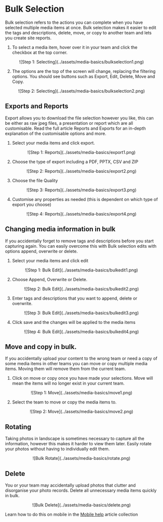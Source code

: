 # Bulk Selection

Bulk selection refers to the actions you can complete when you have selected multiple media items at once. Bulk selection makes it easier to edit the tags and descriptions, delete, move, or copy to another team and lets you create site reports. 

1)	To select a media item, hover over it in your team and click the checkbox at the top corner.

<center>
![Step 1: Selecting](../assets/media-basics/bulkselection1.png)
</center>

2)	The options are the top of the screen will change, replacing the filtering options. You should see buttons such as Export, Edit, Delete, Move and Copy.

<center>
![Step 2: Selecting](../assets/media-basics/bulkselection2.png)
</center>

## Exports and Reports

Export allows you to download the file selection however you like, this can be either as raw jpeg files, a presentation or report which are all customisable. Read the full article Reports and Exports for an in-depth explanation of the customisable options and more.

1)	Select your media items and click export.

<center>
![Step 1: Reports](../assets/media-basics/export1.png)
</center>

2)	Choose the type of export including a PDF, PPTX, CSV and ZIP

<center>
![Step 2: Reports](../assets/media-basics/export2.png)
</center>

3)	Choose the file Quality

<center>
![Step 3: Reports](../assets/media-basics/export3.png)
</center>

4)	Customise any properties as needed (this is dependent on which type of export you choose)

<center>
![Step 4: Reports](../assets/media-basics/export4.png)
</center>

## Changing media information in bulk

If you accidentally forget to remove tags and descriptions before you start capturing again. You can easily overcome this with Bulk selection edits with options append, overwrite or delete.

1)	Select your media items and click edit

<center>
![Step 1: Bulk Edit](../assets/media-basics/bulkedit1.png)
</center>

2)	Choose Append, Overwrite or Delete.

<center>
![Step 2: Bulk Edit](../assets/media-basics/bulkedit2.png)
</center>

3)	Enter tags and descriptions that you want to append, delete or overwrite.

<center>
![Step 3: Bulk Edit](../assets/media-basics/bulkedit3.png)
</center>

4)	Click save and the changes will be applied to the media items

<center>
![Step 4: Bulk Edit](../assets/media-basics/bulkedit4.png)
</center>

## Move and copy in bulk.

If you accidentally upload your content to the wrong team or need a copy of some media items in other teams you can move or copy multiple media items. Moving them will remove them from the current team.

1)	Click on move or copy once you have made your selections. Move will mean the items will no longer exist in your current team.

<center>
![Step 1: Move](../assets/media-basics/move1.png)
</center>

2)	Select the team to move or copy the media items to.

<center>
![Step 2: Move](../assets/media-basics/move2.png)
</center>

## Rotating

Taking photos in landscape is sometimes necessary to capture all the information, however this makes it harder to view them later. Easily rotate your photos without having to individually edit them.

<center>
![Bulk Rotate](../assets/media-basics/rotate.png)
</center>

## Delete

You or your team may accidentally upload photos that clutter and disorganise your photo records. Delete all unnecessary media items quickly in bulk.

<center>
![Bulk Delete](../assets/media-basics/delete.png)
</center>

Learn how to do this on mobile in the [Mobile help](https://support.builtview.com/mobile-help/6bulk-selection) article collection